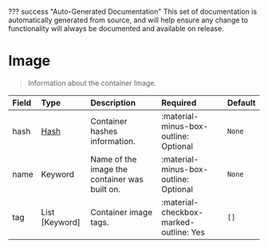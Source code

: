 ??? success "Auto-Generated Documentation"
    This set of documentation is automatically generated from source, and will help ensure any change to functionality will always be documented and available on release.

# Image

> Information about the container Image.

| Field | Type | Description | Required | Default |
| :--- | :--- | :--- | :--- | :--- |
| hash | [Hash](/howler/odm/class/hash) | Container hashes information. | :material-minus-box-outline: Optional | `None` |
| name | Keyword | Name of the image the container was built on. | :material-minus-box-outline: Optional | `None` |
| tag | List [Keyword] | Container image tags. | :material-checkbox-marked-outline: Yes | `[]` |